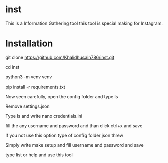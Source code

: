 # inst 
This is a Information Gathering tool 
this tool is special making for Instagram.

# Installation

git clone https://github.com/Khalidhusain786/inst.git

cd inst

python3 -m venv venv

pip install -r requirements.txt

Now seen carefully, open the config folder and  type ls

Remove  settings.json

Type ls and write nano credentials.ini

fill the any username and password and than click ctrl+x and save 

If you not use this option type of config folder json threw

Simply write make setup and fill username and password and save

type list or help and use this tool 

